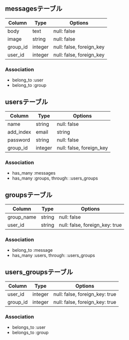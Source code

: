 

## messagesテーブル
|Column|Type|Options|
|------|----|-------|
|body|text|null: false|
|image|string|null: false|
|group_id|integer|null: false, foreign_key|
|user_id|integer|null: false, foreign_key|

### Association
- belong_to :user
- belong_to :group

## usersテーブル
|Column|Type|Options|
|------|----|-------|
|name|string|null: false|
|add_index|email|string|null: false, unique: true|
|password|string|null: false|
|group_id|integer|null: false, foreign_key|

### Association
- has_many :messages
- has_many :groups, through: :users_groups


## groupsテーブル
|Column|Type|Options|
|------|----|-------|
|group_name|string|null: false|
|user_id|string|null: false, foreign_key: true|
### Association
- belong_to :message
- has_many :users, through: :users_groups

## users_groupsテーブル
|Column|Type|Options|
|------|----|-------|
|user_id|integer|null: false, foreign_key: true|
|group_id|integer|null: false, foreign_key: true|
### Association
- belongs_to :user
- belongs_to :group





